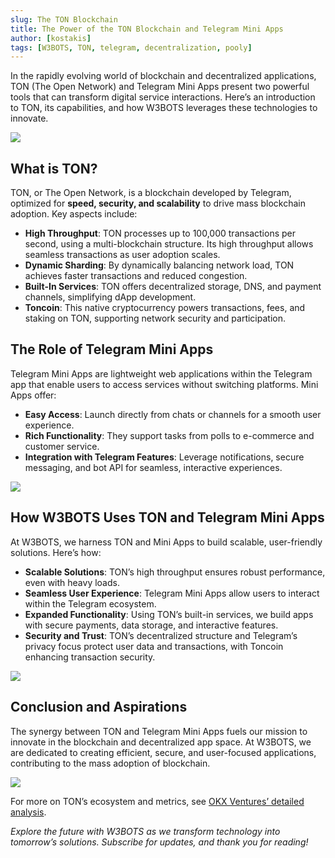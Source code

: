 ```yaml
---
slug: The TON Blockchain
title: The Power of the TON Blockchain and Telegram Mini Apps
author: [kostakis]
tags: [W3BOTS, TON, telegram, decentralization, pooly]
---
```


In the rapidly evolving world of blockchain and decentralized applications, TON (The Open Network) and Telegram Mini Apps present two powerful tools that can transform digital service interactions. Here’s an introduction to TON, its capabilities, and how W3BOTS leverages these technologies to innovate.

![](https://miro.medium.com/v2/resize:fit:1310/format:webp/1*yTuHd5oIbnS8Wed4TetC9g.png) 

## What is TON?

TON, or The Open Network, is a blockchain developed by Telegram, optimized for **speed, security, and scalability** to drive mass blockchain adoption. Key aspects include:

- **High Throughput**: TON processes up to 100,000 transactions per second, using a multi-blockchain structure. Its high throughput allows seamless transactions as user adoption scales.
- **Dynamic Sharding**: By dynamically balancing network load, TON achieves faster transactions and reduced congestion.
- **Built-In Services**: TON offers decentralized storage, DNS, and payment channels, simplifying dApp development.
- **Toncoin**: This native cryptocurrency powers transactions, fees, and staking on TON, supporting network security and participation.

## The Role of Telegram Mini Apps

Telegram Mini Apps are lightweight web applications within the Telegram app that enable users to access services without switching platforms. Mini Apps offer:

- **Easy Access**: Launch directly from chats or channels for a smooth user experience.
- **Rich Functionality**: They support tasks from polls to e-commerce and customer service.
- **Integration with Telegram Features**: Leverage notifications, secure messaging, and bot API for seamless, interactive experiences.

![](https://cdn-images-1.medium.com/max/1600/1*0UrMllPPNOv4CYgHn7qgVw.gif)

## How W3BOTS Uses TON and Telegram Mini Apps

At W3BOTS, we harness TON and Mini Apps to build scalable, user-friendly solutions. Here’s how:

- **Scalable Solutions**: TON’s high throughput ensures robust performance, even with heavy loads.
- **Seamless User Experience**: Telegram Mini Apps allow users to interact within the Telegram ecosystem.
- **Expanded Functionality**: Using TON’s built-in services, we build apps with secure payments, data storage, and interactive features.
- **Security and Trust**: TON’s decentralized structure and Telegram’s privacy focus protect user data and transactions, with Toncoin enhancing transaction security.

![](https://miro.medium.com/v2/resize:fit:1400/format:webp/1*vAWWj05RCNS572o_FAOIgQ.png)

## Conclusion and Aspirations

The synergy between TON and Telegram Mini Apps fuels our mission to innovate in the blockchain and decentralized app space. At W3BOTS, we are dedicated to creating efficient, secure, and user-focused applications, contributing to the mass adoption of blockchain.

![](https://miro.medium.com/v2/resize:fit:1400/format:webp/1*laVSGHQYM0Ih57-WrO9hCA.png)

For more on TON’s ecosystem and metrics, see [OKX Ventures’ detailed analysis](https://okx.com/ventures).

*Explore the future with W3BOTS as we transform technology into tomorrow’s solutions. Subscribe for updates, and thank you for reading!*
